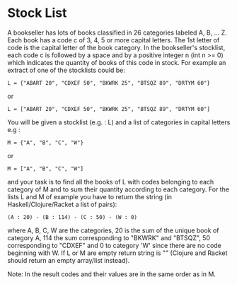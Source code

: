 # Stock List
A bookseller has lots of books classified in 26 categories labeled A, B, ... Z. Each book has a code c of 3, 4, 5 or more capital letters. The 1st letter of code is the capital letter of the book category.
In the bookseller's stocklist, each code c is followed by a space and by a positive integer n (int n >= 0) which indicates the quantity of books of this code in stock.
For example an extract of one of the stocklists could be:

    L = {"ABART 20", "CDXEF 50", "BKWRK 25", "BTSQZ 89", "DRTYM 60"}
or

    L = ["ABART 20", "CDXEF 50", "BKWRK 25", "BTSQZ 89", "DRTYM 60"]

You will be given a stocklist (e.g. : L) and a list of categories in capital letters e.g :

    M = {"A", "B", "C", "W"}

or

    M = ["A", "B", "C", "W"]

and your task is to find all the books of L with codes belonging to each category of M and to sum their quantity according to each category.
For the lists L and M of example you have to return the string (in Haskell/Clojure/Racket a list of pairs):

    (A : 20) - (B : 114) - (C : 50) - (W : 0)

where A, B, C, W are the categories, 20 is the sum of the unique book of category A, 114 the sum corresponding to "BKWRK" and "BTSQZ",
50 corresponding to "CDXEF" and 0 to category 'W' since there are no code beginning with W.
If L or M are empty return string is "" (Clojure and Racket should return an empty array/list instead).

Note:
In the result codes and their values are in the same order as in M.
